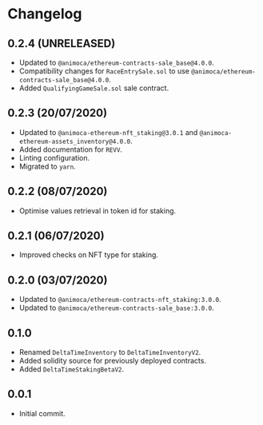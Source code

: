 # Changelog

## 0.2.4 (UNRELEASED)
 * Updated to `@animoca/ethereum-contracts-sale_base@4.0.0`.
 * Compatibility changes for `RaceEntrySale.sol` to use `@animoca/ethereum-contracts-sale_base@4.0.0`.
 * Added `QualifyingGameSale.sol` sale contract.

## 0.2.3 (20/07/2020)
 * Updated to `@animoca-ethereum-nft_staking@3.0.1` and `@animoca-ethereum-assets_inventory@4.0.0`.
 * Added documentation for `REVV`.
 * Linting configuration.
 * Migrated to `yarn`.

## 0.2.2 (08/07/2020)
 * Optimise values retrieval in token id for staking.

## 0.2.1 (06/07/2020)
 * Improved checks on NFT type for staking.

## 0.2.0 (03/07/2020)
 * Updated to `@animoca/ethereum-contracts-nft_staking:3.0.0`.
 * Updated to `@animoca/ethereum-contracts-sale_base:3.0.0`.

## 0.1.0
 * Renamed `DeltaTimeInventory` to `DeltaTimeInventoryV2`.
 * Added solidity source for previously deployed contracts.
 * Added `DeltaTimeStakingBetaV2`.

## 0.0.1
 * Initial commit.

